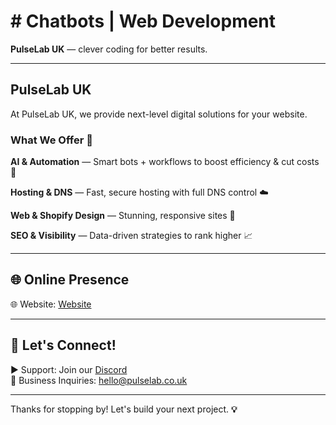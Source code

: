 # # Chatbots | Web Development 

**PulseLab UK** — clever coding for better results.

---

## PulseLab UK

At PulseLab UK, we provide next-level digital solutions for your website. 

### What We Offer 💼 

**AI & Automation** — Smart bots + workflows to boost efficiency & cut costs 🔧 

**Hosting & DNS** — Fast, secure hosting with full DNS control ☁️ 

**Web & Shopify Design** — Stunning, responsive sites 🎨 

**SEO & Visibility** — Data-driven strategies to rank higher 📈 



---

## 🌐 Online Presence

🌐 Website: [Website](https://pulselab.co.uk)  

---

## 📢 Let's Connect!

▶ Support: Join our [Discord](https://discord.gg/J9kVfvAYeH)  
📧 Business Inquiries: [hello@pulselab.co.uk](mailto:hello@pulseitinnovate.uk)  

---

Thanks for stopping by! Let's build your next project. **💡**

